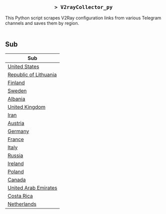 <h3 align="center">
    <samp>&gt; V2rayCollector_py</samp>
</h3>

This Python script scrapes V2Ray configuration links from various Telegram channels and saves them by region.
<br>
<br>
## Sub
| Sub |
|-----|
| [United States](https://raw.githubusercontent.com/freetomaid/Vxray-country/main/sub/United%20States/config.txt) |
| [Republic of Lithuania](https://raw.githubusercontent.com/freetomaid/Vxray-country/main/sub/Republic%20of%20Lithuania/config.txt) |
| [Finland](https://raw.githubusercontent.com/freetomaid/Vxray-country/main/sub/Finland/config.txt) |
| [Sweden](https://raw.githubusercontent.com/freetomaid/Vxray-country/main/sub/Sweden/config.txt) |
| [Albania](https://raw.githubusercontent.com/freetomaid/Vxray-country/main/sub/Albania/config.txt) |
| [United Kingdom](https://raw.githubusercontent.com/freetomaid/Vxray-country/main/sub/United%20Kingdom/config.txt) |
| [Iran](https://raw.githubusercontent.com/freetomaid/Vxray-country/main/sub/Iran/config.txt) |
| [Austria](https://raw.githubusercontent.com/freetomaid/Vxray-country/main/sub/Austria/config.txt) |
| [Germany](https://raw.githubusercontent.com/freetomaid/Vxray-country/main/sub/Germany/config.txt) |
| [France](https://raw.githubusercontent.com/freetomaid/Vxray-country/main/sub/France/config.txt) |
| [Italy](https://raw.githubusercontent.com/freetomaid/Vxray-country/main/sub/Italy/config.txt) |
| [Russia](https://raw.githubusercontent.com/freetomaid/Vxray-country/main/sub/Russia/config.txt) |
| [Ireland](https://raw.githubusercontent.com/freetomaid/Vxray-country/main/sub/Ireland/config.txt) |
| [Poland](https://raw.githubusercontent.com/freetomaid/Vxray-country/main/sub/Poland/config.txt) |
| [Canada](https://raw.githubusercontent.com/freetomaid/Vxray-country/main/sub/Canada/config.txt) |
| [United Arab Emirates](https://raw.githubusercontent.com/freetomaid/Vxray-country/main/sub/United%20Arab%20Emirates/config.txt) |
| [Costa Rica](https://raw.githubusercontent.com/freetomaid/Vxray-country/main/sub/Costa%20Rica/config.txt) |
| [Netherlands](https://raw.githubusercontent.com/freetomaid/Vxray-country/main/sub/Netherlands/config.txt) |


































































































































































































































































































































































































































































































































































































































































































































































































































































































































































































































































































































































































































































































































































































































































































































































































































































































































































































































































































































































































































































































































































































































































































































































































































































































































































































































































































































































































































































































































































































































































































































































































































































































































































































































































































































































































































































